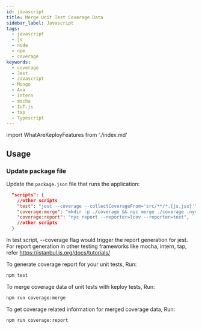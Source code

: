 ```yaml
---
id: javascript
title: Merge Unit Test Coverage Data
sidebar_label: Javascript
tags:
  - javascript
  - js
  - node
  - npm
  - coverage
keywords:
  - coverage
  - Jest
  - Javascript
  - Mongo
  - Ava
  - Intern
  - mocha
  - IoT.js
  - tap
  - Typescript
---
```

import WhatAreKeployFeatures from './index.md'

<WhatAreKeployFeatures/>

## Usage

### Update package file

Update the `package.json` file that runs the application:

```json
  "scripts": {
    //other scripts
    "test": "jest --coverage --collectCoverageFrom='src/**/*.{js,jsx}'",
    "coverage:merge": "mkdir -p ./coverage && nyc merge ./coverage .nyc_output/out.json",
    "coverage:report": "nyc report --reporter=lcov --reporter=text",
    //other scripts
  }
```

In test script, --coverage flag would trigger the report generation for jest. For report generation in other testing frameworks like mocha, intern, tap, refer https://istanbul.js.org/docs/tutorials/

To generate coverage report for your unit tests, Run:

```bash
npm test
```

To merge coverage data of unit tests with keploy tests, Run:

```bash
npm run coverage:merge
```

To get coverage related information for merged coverage data, Run:

```bash
npm run coverage:report
```
